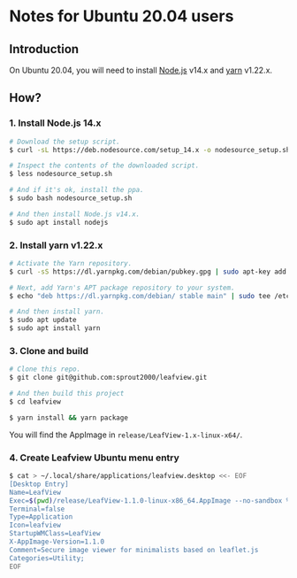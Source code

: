 # Notes for Ubuntu 20.04 users

## Introduction

On Ubuntu 20.04, you will need to install [Node.js](https://nodejs.org/) v14.x and [yarn](https://yarnpkg.com/) v1.22.x.

## How?

### 1. Install Node.js 14.x

```bash
# Download the setup script.
$ curl -sL https://deb.nodesource.com/setup_14.x -o nodesource_setup.sh

# Inspect the contents of the downloaded script.
$ less nodesource_setup.sh

# And if it's ok, install the ppa.
$ sudo bash nodesource_setup.sh

# And then install Node.js v14.x.
$ sudo apt install nodejs
```

### 2. Install yarn v1.22.x

```bash
# Activate the Yarn repository.
$ curl -sS https://dl.yarnpkg.com/debian/pubkey.gpg | sudo apt-key add -

# Next, add Yarn's APT package repository to your system.
$ echo "deb https://dl.yarnpkg.com/debian/ stable main" | sudo tee /etc/apt/sources.list.d/yarn.list

# And then install yarn.
$ sudo apt update
$ sudo apt install yarn
```

### 3. Clone and build

```bash
# Clone this repo.
$ git clone git@github.com:sprout2000/leafview.git

# And then build this project
$ cd leafview

$ yarn install && yarn package
```

You will find the AppImage in `release/LeafView-1.x-linux-x64/`.

### 4. Create Leafview Ubuntu menu entry

```bash
$ cat > ~/.local/share/applications/leafview.desktop <<- EOF
[Desktop Entry]
Name=LeafView
Exec=$(pwd)/release/LeafView-1.1.0-linux-x86_64.AppImage --no-sandbox %U
Terminal=false
Type=Application
Icon=leafview
StartupWMClass=LeafView
X-AppImage-Version=1.1.0
Comment=Secure image viewer for minimalists based on leaflet.js
Categories=Utility;
EOF
```
